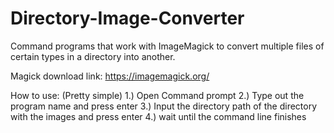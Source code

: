 # Directory-Image-Converter
Command programs that work with ImageMagick to convert multiple files of certain types in a directory into another.

Magick download link:
https://imagemagick.org/

How to use: (Pretty simple)
1.) Open Command prompt
2.) Type out the program name and press enter
3.) Input the directory path of the directory with the images and press enter
4.) wait until the command line finishes
